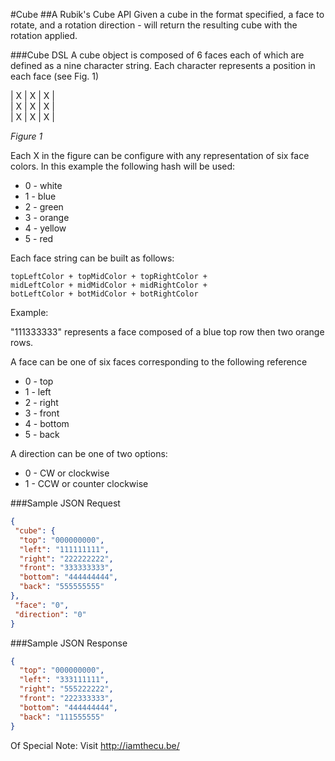 #Cube
##A Rubik's Cube API
Given a cube in the format specified, a face to rotate, and a rotation direction - will return the resulting cube with the rotation applied. 

###Cube DSL
A cube object is composed of 6 faces each of which are defined as a nine character string. 
Each character represents a position in each face (see Fig. 1)

| X | X | X |  
| X | X | X |  
| X | X | X | 
 
_Figure 1_

Each X in the figure can be configure with any representation of six face colors. 
In this example the following hash will be used: 

-  0 - white  
-  1 - blue  
-  2 - green  
-  3 - orange  
-  4 - yellow  
-  5 - red  

Each face string can be built as follows: 

```
topLeftColor + topMidColor + topRightColor + 
midLeftColor + midMidColor + midRightColor + 
botLeftColor + botMidColor + botRightColor
```
Example: 

"111333333" represents a face composed of a blue top row then two orange rows. 
 
A face can be one of six faces corresponding to the following reference 
- 0 - top
- 1 - left
- 2 - right
- 3 - front
- 4 - bottom
- 5 - back

A direction can be one of two options:  
- 0 - CW or clockwise
- 1 - CCW or counter clockwise

###Sample JSON Request
```json
{
 "cube": {
  "top": "000000000",
  "left": "111111111",
  "right": "222222222",
  "front": "333333333",
  "bottom": "444444444",
  "back": "555555555"
},
 "face": "0",
 "direction": "0"
}
```

###Sample JSON Response
```json
{
  "top": "000000000",
  "left": "333111111",
  "right": "555222222",
  "front": "222333333",
  "bottom": "444444444",
  "back": "111555555"
}
```

Of Special Note: 
Visit http://iamthecu.be/